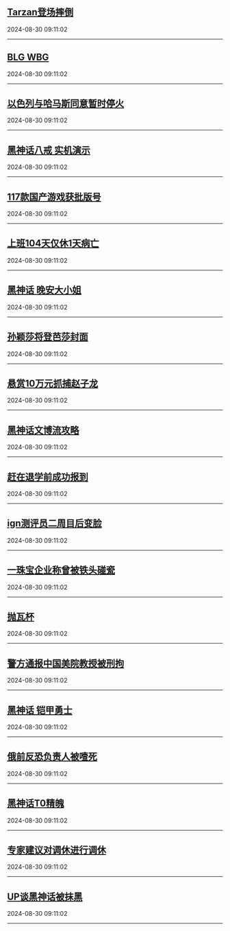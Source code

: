 ## [Tarzan登场摔倒](https://search.bilibili.com/all?vt=36849326&keyword=Tarzan%E7%99%BB%E5%9C%BA%E6%91%94%E5%80%92&order=click)

2024-08-30 09:11:02

---
## [BLG WBG](https://search.bilibili.com/all?vt=36849326&keyword=BLG+WBG&order=click)

2024-08-30 09:11:02

---
## [以色列与哈马斯同意暂时停火](https://search.bilibili.com/all?vt=36849326&keyword=%E4%BB%A5%E8%89%B2%E5%88%97%E4%B8%8E%E5%93%88%E9%A9%AC%E6%96%AF%E5%90%8C%E6%84%8F%E6%9A%82%E6%97%B6%E5%81%9C%E7%81%AB&order=click)

2024-08-30 09:11:02

---
## [黑神话八戒 实机演示](https://search.bilibili.com/all?vt=36849326&keyword=%E9%BB%91%E7%A5%9E%E8%AF%9D%E5%85%AB%E6%88%92+%E5%AE%9E%E6%9C%BA%E6%BC%94%E7%A4%BA&order=click)

2024-08-30 09:11:02

---
## [117款国产游戏获批版号](https://search.bilibili.com/all?vt=36849326&keyword=117%E6%AC%BE%E5%9B%BD%E4%BA%A7%E6%B8%B8%E6%88%8F%E8%8E%B7%E6%89%B9%E7%89%88%E5%8F%B7&order=click)

2024-08-30 09:11:02

---
## [上班104天仅休1天病亡](https://search.bilibili.com/all?vt=36849326&keyword=%E4%B8%8A%E7%8F%AD104%E5%A4%A9%E4%BB%85%E4%BC%911%E5%A4%A9%E7%97%85%E4%BA%A1&order=click)

2024-08-30 09:11:02

---
## [黑神话 晚安大小姐](https://search.bilibili.com/all?vt=36849326&keyword=%E9%BB%91%E7%A5%9E%E8%AF%9D+%E6%99%9A%E5%AE%89%E5%A4%A7%E5%B0%8F%E5%A7%90&order=click)

2024-08-30 09:11:02

---
## [孙颖莎将登芭莎封面](https://search.bilibili.com/all?vt=36849326&keyword=%E5%AD%99%E9%A2%96%E8%8E%8E%E5%B0%86%E7%99%BB%E8%8A%AD%E8%8E%8E%E5%B0%81%E9%9D%A2&order=click)

2024-08-30 09:11:02

---
## [悬赏10万元抓捕赵子龙](https://search.bilibili.com/all?vt=36849326&keyword=%E6%82%AC%E8%B5%8F10%E4%B8%87%E5%85%83%E6%8A%93%E6%8D%95%E8%B5%B5%E5%AD%90%E9%BE%99&order=click)

2024-08-30 09:11:02

---
## [黑神话文博流攻略](https://search.bilibili.com/all?vt=36849326&keyword=%E9%BB%91%E7%A5%9E%E8%AF%9D%E6%96%87%E5%8D%9A%E6%B5%81%E6%94%BB%E7%95%A5&order=click)

2024-08-30 09:11:02

---
## [赶在退学前成功报到](https://search.bilibili.com/all?vt=36849326&keyword=%E8%B5%B6%E5%9C%A8%E9%80%80%E5%AD%A6%E5%89%8D%E6%88%90%E5%8A%9F%E6%8A%A5%E5%88%B0&order=click)

2024-08-30 09:11:02

---
## [ign测评员二周目后变脸](https://search.bilibili.com/all?vt=36849326&keyword=ign%E6%B5%8B%E8%AF%84%E5%91%98%E4%BA%8C%E5%91%A8%E7%9B%AE%E5%90%8E%E5%8F%98%E8%84%B8&order=click)

2024-08-30 09:11:02

---
## [一珠宝企业称曾被铁头碰瓷](https://search.bilibili.com/all?vt=36849326&keyword=%E4%B8%80%E7%8F%A0%E5%AE%9D%E4%BC%81%E4%B8%9A%E7%A7%B0%E6%9B%BE%E8%A2%AB%E9%93%81%E5%A4%B4%E7%A2%B0%E7%93%B7&order=click)

2024-08-30 09:11:02

---
## [抛瓦杯](https://search.bilibili.com/all?vt=36849326&keyword=%E6%8A%9B%E7%93%A6%E6%9D%AF&order=click)

2024-08-30 09:11:02

---
## [警方通报中国美院教授被刑拘](https://search.bilibili.com/all?vt=36849326&keyword=%E8%AD%A6%E6%96%B9%E9%80%9A%E6%8A%A5%E4%B8%AD%E5%9B%BD%E7%BE%8E%E9%99%A2%E6%95%99%E6%8E%88%E8%A2%AB%E5%88%91%E6%8B%98&order=click)

2024-08-30 09:11:02

---
## [黑神话 铠甲勇士](https://search.bilibili.com/all?vt=36849326&keyword=%E9%BB%91%E7%A5%9E%E8%AF%9D+%E9%93%A0%E7%94%B2%E5%8B%87%E5%A3%AB&order=click)

2024-08-30 09:11:02

---
## [俄前反恐负责人被噎死](https://search.bilibili.com/all?vt=36849326&keyword=%E4%BF%84%E5%89%8D%E5%8F%8D%E6%81%90%E8%B4%9F%E8%B4%A3%E4%BA%BA%E8%A2%AB%E5%99%8E%E6%AD%BB&order=click)

2024-08-30 09:11:02

---
## [黑神话T0精魄](https://search.bilibili.com/all?vt=36849326&keyword=%E9%BB%91%E7%A5%9E%E8%AF%9DT0%E7%B2%BE%E9%AD%84&order=click)

2024-08-30 09:11:02

---
## [专家建议对调休进行调休](https://search.bilibili.com/all?vt=36849326&keyword=%E4%B8%93%E5%AE%B6%E5%BB%BA%E8%AE%AE%E5%AF%B9%E8%B0%83%E4%BC%91%E8%BF%9B%E8%A1%8C%E8%B0%83%E4%BC%91&order=click)

2024-08-30 09:11:02

---
## [UP谈黑神话被抹黑](https://search.bilibili.com/all?vt=36849326&keyword=UP%E8%B0%88%E9%BB%91%E7%A5%9E%E8%AF%9D%E8%A2%AB%E6%8A%B9%E9%BB%91&order=click)

2024-08-30 09:11:02

---
